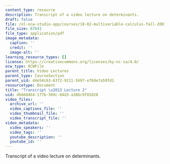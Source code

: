 ```yaml
---
content_type: resource
description: Transcript of a video lecture on determinants.
draft: false
file: /ol-ocw-studio-app/courses/18-02-multivariable-calculus-fall-2007/dbb68464177b369c84d3a38bc9f85d28_18_022007L02.pdf
file_size: 87641
file_type: application/pdf
image_metadata:
  caption: ''
  credit: ''
  image-alt: ''
learning_resource_types: []
license: https://creativecommons.org/licenses/by-nc-sa/4.0/
ocw_type: OCWFile
parent_title: Video Lectures
parent_type: CourseSection
parent_uid: d4e54c63-63f2-9211-5697-e70de7a59fd1
resourcetype: Document
title: "Transcript \u2013 Lecture 2"
uid: dbb68464-177b-369c-84d3-a38bc9f85d28
video_files:
  archive_url: ''
  video_captions_file: ''
  video_thumbnail_file: ''
  video_transcript_file: ''
video_metadata:
  video_speakers: ''
  video_tags: ''
  youtube_description: ''
  youtube_id: ''
---
```

Transcript of a video lecture on determinants.